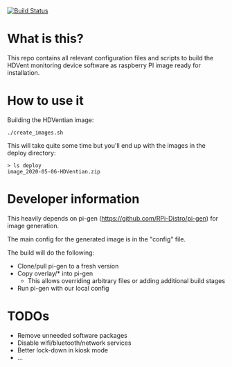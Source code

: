 [![Build Status](https://travis-ci.org/HDventilator/mon-os-image.svg?branch=master)](https://travis-ci.org/HDventilator/mon-os-image)
# What is this?

This repo contains all relevant configuration files and scripts to build the HDVent monitoring device software
as raspberry PI image ready for installation.

# How to use it

Building the HDVentian image:
```
./create_images.sh
```

This will take quite some time but you'll end up with the images in the deploy directory:
```
> ls deploy
image_2020-05-06-HDVentian.zip
```

# Developer information
This heavily depends on pi-gen (https://github.com/RPi-Distro/pi-gen) for image generation.

The main config for the generated image is in the "config" file.

The build will do the following:
* Clone/pull pi-gen to a fresh version
* Copy overlay/\* into pi-gen
  * This allows overriding arbitrary files or adding additional build stages
* Run pi-gen with our local config

# TODOs

* Remove unneeded software packages
* Disable wifi/bluetooth/network services
* Better lock-down in kiosk mode
* ...

